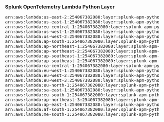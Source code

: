 <h3>Splunk OpenTelemetry Lambda Python Layer</h3>

<pre>
arn:aws:lambda:us-east-2:254067382080:layer:splunk-apm-python:84
arn:aws:lambda:us-east-1:254067382080:layer:splunk-apm-python:7
arn:aws:lambda:eu-central-1:254067382080:layer:splunk-apm-python:7
arn:aws:lambda:us-west-1:254067382080:layer:splunk-apm-python:7
arn:aws:lambda:us-west-2:254067382080:layer:splunk-apm-python:7
arn:aws:lambda:ap-south-1:254067382080:layer:splunk-apm-python:7
arn:aws:lambda:ap-northeast-1:254067382080:layer:splunk-apm-python:7
arn:aws:lambda:ap-northeast-2:254067382080:layer:splunk-apm-python:7
arn:aws:lambda:ap-southeast-1:254067382080:layer:splunk-apm-python:7
arn:aws:lambda:ap-southeast-2:254067382080:layer:splunk-apm-python:7
arn:aws:lambda:ca-central-1:254067382080:layer:splunk-apm-python:7
arn:aws:lambda:eu-west-1:254067382080:layer:splunk-apm-python:7
arn:aws:lambda:eu-west-2:254067382080:layer:splunk-apm-python:7
arn:aws:lambda:eu-west-3:254067382080:layer:splunk-apm-python:7
arn:aws:lambda:eu-north-1:254067382080:layer:splunk-apm-python:7
arn:aws:lambda:sa-east-1:254067382080:layer:splunk-apm-python:7
arn:aws:lambda:eu-south-1:254067382080:layer:splunk-apm-python:7
arn:aws:lambda:ap-northeast-3:254067382080:layer:splunk-apm-python:7
arn:aws:lambda:ap-east-1:254067382080:layer:splunk-apm-python:7
arn:aws:lambda:af-south-1:254067382080:layer:splunk-apm-python:7
arn:aws:lambda:me-south-1:254067382080:layer:splunk-apm-python:7
</pre>
